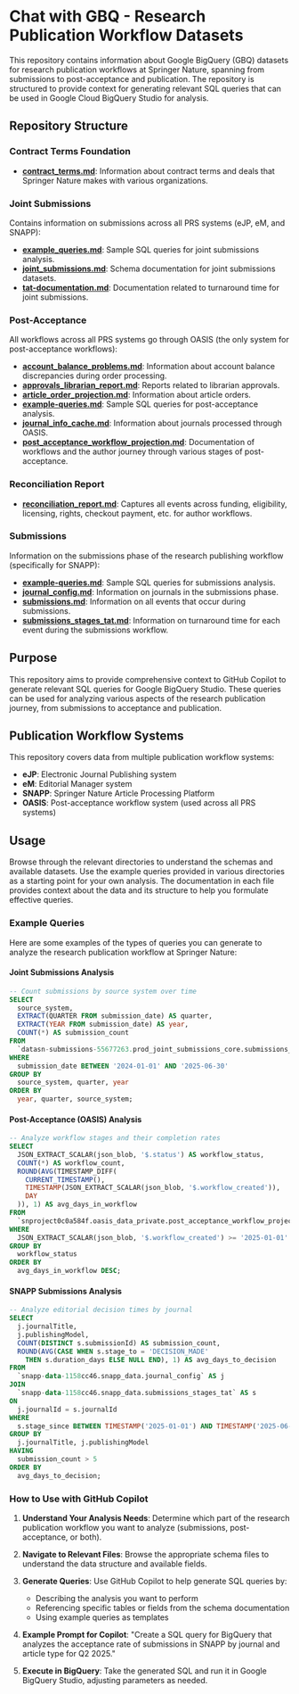 # Chat with GBQ - Research Publication Workflow Datasets

This repository contains information about Google BigQuery (GBQ) datasets for research publication workflows at Springer Nature, spanning from submissions to post-acceptance and publication. The repository is structured to provide context for generating relevant SQL queries that can be used in Google Cloud BigQuery Studio for analysis.

## Repository Structure

### Contract Terms Foundation
- **[contract_terms.md](./contract_terms_foundation/contract_terms.md)**: Information about contract terms and deals that Springer Nature makes with various organizations.

### Joint Submissions
Contains information on submissions across all PRS systems (eJP, eM, and SNAPP):
- **[example_queries.md](./joint_submissions/example_queries.md)**: Sample SQL queries for joint submissions analysis.
- **[joint_submissions.md](./joint_submissions/joint_submissions.md)**: Schema documentation for joint submissions datasets.
- **[tat-documentation.md](./joint_submissions/tat-documentation.md)**: Documentation related to turnaround time for joint submissions.

### Post-Acceptance
All workflows across all PRS systems go through OASIS (the only system for post-acceptance workflows):
- **[account_balance_problems.md](./post_acceptance/account_balance_problems.md)**: Information about account balance discrepancies during order processing.
- **[approvals_librarian_report.md](./post_acceptance/approvals_librarian_report.md)**: Reports related to librarian approvals.
- **[article_order_projection.md](./post_acceptance/article_order_projection.md)**: Information about article orders.
- **[example-queries.md](./post_acceptance/example-queries.md)**: Sample SQL queries for post-acceptance analysis.
- **[journal_info_cache.md](./post_acceptance/journal_info_cache.md)**: Information about journals processed through OASIS.
- **[post_acceptance_workflow_projection.md](./post_acceptance/post_acceptance_workflow_projection.md)**: Documentation of workflows and the author journey through various stages of post-acceptance.

### Reconciliation Report
- **[reconciliation_report.md](./reconciliation_report/reconciliation_report.md)**: Captures all events across funding, eligibility, licensing, rights, checkout payment, etc. for author workflows.

### Submissions
Information on the submissions phase of the research publishing workflow (specifically for SNAPP):
- **[example-queries.md](./submissions/example-queries.md)**: Sample SQL queries for submissions analysis.
- **[journal_config.md](./submissions/journal_config.md)**: Information on journals in the submissions phase.
- **[submissions.md](./submissions/submissions.md)**: Information on all events that occur during submissions.
- **[submissions_stages_tat.md](./submissions/submissions_stages_tat.md)**: Information on turnaround time for each event during the submissions workflow.

## Purpose

This repository aims to provide comprehensive context to GitHub Copilot to generate relevant SQL queries for Google BigQuery Studio. These queries can be used for analyzing various aspects of the research publication journey, from submissions to acceptance and publication.

## Publication Workflow Systems

This repository covers data from multiple publication workflow systems:

- **eJP**: Electronic Journal Publishing system
- **eM**: Editorial Manager system
- **SNAPP**: Springer Nature Article Processing Platform
- **OASIS**: Post-acceptance workflow system (used across all PRS systems)

## Usage

Browse through the relevant directories to understand the schemas and available datasets. Use the example queries provided in various directories as a starting point for your own analysis. The documentation in each file provides context about the data and its structure to help you formulate effective queries.

### Example Queries

Here are some examples of the types of queries you can generate to analyze the research publication workflow at Springer Nature:

#### Joint Submissions Analysis

```sql
-- Count submissions by source system over time
SELECT 
  source_system,
  EXTRACT(QUARTER FROM submission_date) AS quarter,
  EXTRACT(YEAR FROM submission_date) AS year,
  COUNT(*) AS submission_count
FROM 
  `datasn-submissions-55677263.prod_joint_submissions_core.submissions_v2`
WHERE 
  submission_date BETWEEN '2024-01-01' AND '2025-06-30'
GROUP BY 
  source_system, quarter, year
ORDER BY 
  year, quarter, source_system;
```

#### Post-Acceptance (OASIS) Analysis

```sql
-- Analyze workflow stages and their completion rates
SELECT
  JSON_EXTRACT_SCALAR(json_blob, '$.status') AS workflow_status,
  COUNT(*) AS workflow_count,
  ROUND(AVG(TIMESTAMP_DIFF(
    CURRENT_TIMESTAMP(),
    TIMESTAMP(JSON_EXTRACT_SCALAR(json_blob, '$.workflow_created')),
    DAY
  )), 1) AS avg_days_in_workflow
FROM
  `snproject0c0a584f.oasis_data_private.post_acceptance_workflow_projection`
WHERE
  JSON_EXTRACT_SCALAR(json_blob, '$.workflow_created') >= '2025-01-01'
GROUP BY
  workflow_status
ORDER BY
  avg_days_in_workflow DESC;
```

#### SNAPP Submissions Analysis

```sql
-- Analyze editorial decision times by journal
SELECT
  j.journalTitle,
  j.publishingModel,
  COUNT(DISTINCT s.submissionId) AS submission_count,
  ROUND(AVG(CASE WHEN s.stage_to = 'DECISION_MADE' 
    THEN s.duration_days ELSE NULL END), 1) AS avg_days_to_decision
FROM
  `snapp-data-1158cc46.snapp_data.journal_config` AS j
JOIN
  `snapp-data-1158cc46.snapp_data.submissions_stages_tat` AS s
ON
  j.journalId = s.journalId
WHERE
  s.stage_since BETWEEN TIMESTAMP('2025-01-01') AND TIMESTAMP('2025-06-30')
GROUP BY
  j.journalTitle, j.publishingModel
HAVING
  submission_count > 5
ORDER BY
  avg_days_to_decision;
```

### How to Use with GitHub Copilot

1. **Understand Your Analysis Needs**: Determine which part of the research publication workflow you want to analyze (submissions, post-acceptance, or both).

2. **Navigate to Relevant Files**: Browse the appropriate schema files to understand the data structure and available fields.

3. **Generate Queries**: Use GitHub Copilot to help generate SQL queries by:
   - Describing the analysis you want to perform
   - Referencing specific tables or fields from the schema documentation
   - Using example queries as templates

4. **Example Prompt for Copilot**: "Create a SQL query for BigQuery that analyzes the acceptance rate of submissions in SNAPP by journal and article type for Q2 2025."

5. **Execute in BigQuery**: Take the generated SQL and run it in Google BigQuery Studio, adjusting parameters as needed.
